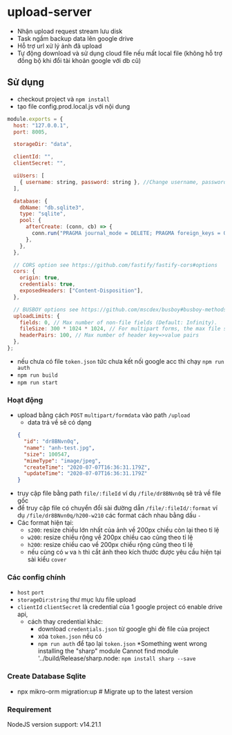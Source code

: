 ﻿# upload-server

- Nhận upload request stream lưu disk
- Task ngầm backup data lên google drive
- Hỗ trợ url xử lý ảnh đã upload
- Tự động download và sử dụng cloud file nếu mất local file (không hỗ trợ đồng bộ khi đổi tài khoản google với db cũ)

## Sử dụng

- checkout project và `npm install`
- tạo file config.prod.local.js với nội dung

```javascript
module.exports = {
  host: "127.0.0.1",
  port: 8005,

  storageDir: "data",

  clientId: "",
  clientSecret: "",

  uiUsers: [
    { username: string, password: string }, //Change username, password login
  ],

  database: {
    dbName: "db.sqlite3",
    type: "sqlite",
    pool: {
      afterCreate: (conn, cb) => {
        conn.run("PRAGMA journal_mode = DELETE; PRAGMA foreign_keys = ON", cb); //DELETE or VAL
      },
    },
  },

  // CORS option see https://github.com/fastify/fastify-cors#options
  cors: {
    origin: true,
    credentials: true,
    exposedHeaders: ["Content-Disposition"],
  },

  // BUSBOY options see https://github.com/mscdex/busboy#busboy-methods
  uploadLimits: {
    fields: 0, // Max number of non-file fields (Default: Infinity).
    fileSize: 300 * 1024 * 1024, // For multipart forms, the max file size (in bytes) (Default: Infinity).
    headerPairs: 100, // Max number of header key=>value pairs
  },
};
```

- nếu chưa có file `token.json` tức chưa kết nối google acc thì chạy `npm run auth`
- `npm run build`
- `npm run start`

### Hoạt động

- upload bằng cách `POST` `multipart/formdata` vào path `/upload`
  - data trả về sẽ có dạng
  ```json
  {
    "id": "dr8BNvn0q",
    "name": "anh-test.jpg",
    "size": 100547,
    "mimeType": "image/jpeg",
    "createTime": "2020-07-07T16:36:31.179Z",
    "updateTime": "2020-07-07T16:36:31.179Z"
  }
  ```
- truy cập file bằng path `file/:fileId` ví dụ `/file/dr8BNvn0q` sẽ trả về file gốc
- để truy cập file có chuyển đổi sài đường dẫn `/file/:fileId/:format` ví dụ `/file/dr8BNvn0q/h200-w210` các format cách nhau bằng dấu `-`
- Các format hiện tại:
  - `s200`: resize chiều lớn nhất của ảnh về 200px chiều còn lại theo tỉ lệ
  - `w200`: resize chiều rộng về 200px chiều cao cũng theo tỉ lệ
  - `h200`: resize chiều cao về 200px chiều rộng cũng theo tỉ lệ
  - nếu cùng có `w` va `h` thì cắt ảnh theo kích thước được yêu cầu hiện tại sài kiểu `cover`

### Các config chính

- `host` `port`
- `storageDir`:`string` thư mục lưu file upload
- `clientId` `clientSecret` là credential của 1 google project có enable drive api,
  - cách thay credential khác:
    - download `credentials.json` từ google ghi đè file của project
    - xóa `token.json` nếu có
    - `npm run auth` để tạo lại `token.json`
      \*Something went wrong installing the "sharp" module Cannot find module '../build/Release/sharp.node: `npm install sharp --save`

### Create Database Sqlite

- npx mikro-orm migration:up # Migrate up to the latest version

### Requirement

NodeJS version support: v14.21.1
